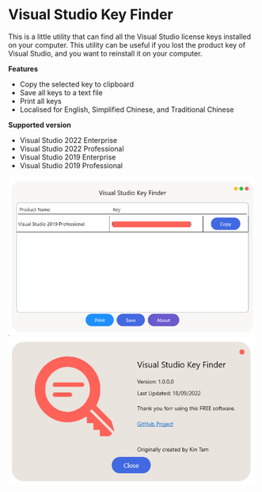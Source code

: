 # Visual Studio Key Finder
This is a little utility that can find all the Visual Studio license keys installed on your computer. This utility can be useful if you lost the product key of Visual Studio, and you want to reinstall it on your computer.

**Features**
- Copy the selected key to clipboard
- Save all keys to a text file
- Print all keys
- Localised for English, Simplified Chinese, and Traditional Chinese

**Supported version**
- Visual Studio 2022 Enterprise
- Visual Studio 2022 Professional
- Visual Studio 2019 Enterprise
- Visual Studio 2019 Professional


<img src="sample.png" width="500" />
<img src="about.png" width="500" />
